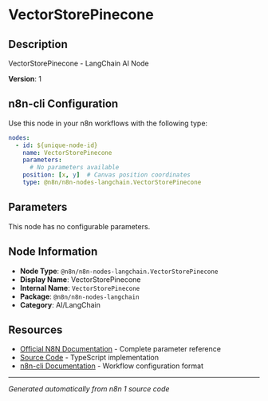 # VectorStorePinecone

## Description

VectorStorePinecone - LangChain AI Node

**Version**: 1

## n8n-cli Configuration

Use this node in your n8n workflows with the following type:

```yaml
nodes:
  - id: ${unique-node-id}
    name: VectorStorePinecone
    parameters:
      # No parameters available
    position: [x, y]  # Canvas position coordinates
    type: @n8n/n8n-nodes-langchain.VectorStorePinecone
```

## Parameters

This node has no configurable parameters.

## Node Information

- **Node Type**: `@n8n/n8n-nodes-langchain.VectorStorePinecone`
- **Display Name**: VectorStorePinecone
- **Internal Name**: `VectorStorePinecone`
- **Package**: `@n8n/n8n-nodes-langchain`
- **Category**: AI/LangChain

## Resources

- [Official N8N Documentation](https://docs.n8n.io/integrations/builtin/cluster-nodes/root-nodes/n8n-nodes-langchain.vectorstorepinecone/) - Complete parameter reference
- [Source Code](https://github.com/n8n-io/n8n/blob/master/packages/@n8n/nodes-langchain/nodes/vector_store/VectorStorePinecone/VectorStorePinecone.node.ts) - TypeScript implementation
- [n8n-cli Documentation](https://github.com/edenreich/n8n-cli) - Workflow configuration format

---
*Generated automatically from n8n 1 source code*
